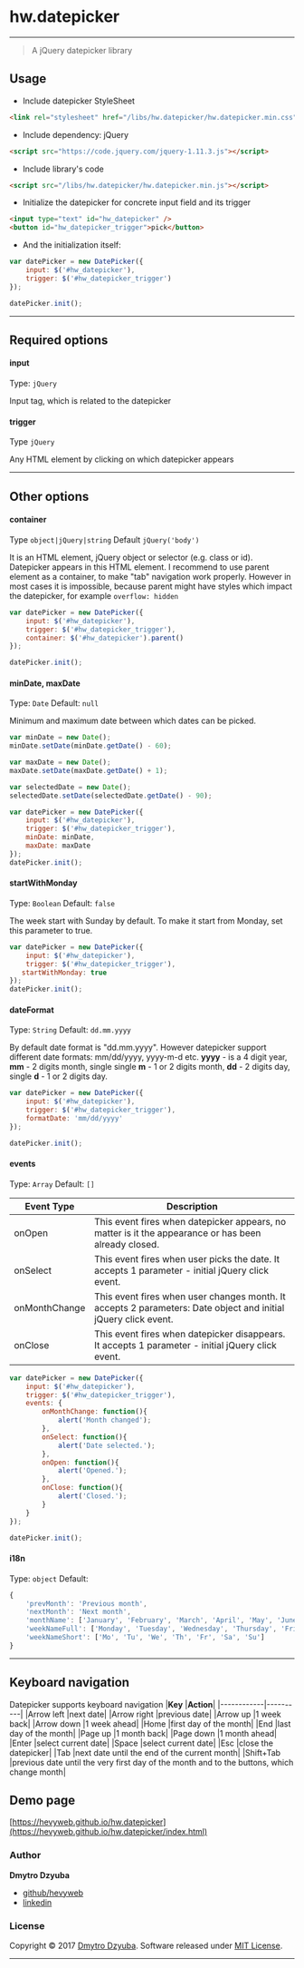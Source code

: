 # hw.datepicker
---

> A jQuery datepicker library

## Usage

* Include datepicker StyleSheet

```html
<link rel="stylesheet" href="/libs/hw.datepicker/hw.datepicker.min.css">
```
     
* Include dependency: jQuery

```html
<script src="https://code.jquery.com/jquery-1.11.3.js"></script>
```

* Include library's code

```html
<script src="/libs/hw.datepicker/hw.datepicker.min.js"></script>
```

* Initialize the datepicker for concrete input field and its trigger

```html
<input type="text" id="hw_datepicker" />
<button id="hw_datepicker_trigger">pick</button>
```
  
* And the initialization itself:
```javascript
var datePicker = new DatePicker({
    input: $('#hw_datepicker'),
    trigger: $('#hw_datepicker_trigger')
});

datePicker.init();
```

---

## Required options

#### input
Type: `jQuery`

Input tag, which is related to the datepicker

#### trigger
Type `jQuery`

Any HTML element by clicking on which datepicker appears

---

## Other options

#### container
Type `object|jQuery|string`
Default `jQuery('body')`

It is an HTML element, jQuery object or selector (e.g. class or id). Datepicker appears in this HTML element. I recommend to use parent element as a container, to make "tab" navigation work properly. However in most cases it is impossible, because parent might have styles which impact the datepicker, for example `overflow: hidden`

```javascript
var datePicker = new DatePicker({
    input: $('#hw_datepicker'),
    trigger: $('#hw_datepicker_trigger'),
    container: $('#hw_datepicker').parent()
});

datePicker.init();
```

#### minDate, maxDate
Type: `Date`
Default: `null`

Minimum and maximum date between which dates can be picked.

```javascript
var minDate = new Date();
minDate.setDate(minDate.getDate() - 60);

var maxDate = new Date();
maxDate.setDate(maxDate.getDate() + 1);

var selectedDate = new Date();
selectedDate.setDate(selectedDate.getDate() - 90);

var datePicker = new DatePicker({
    input: $('#hw_datepicker'),
    trigger: $('#hw_datepicker_trigger'),
    minDate: minDate,
    maxDate: maxDate
});
datePicker.init();
```

#### startWithMonday
Type: `Boolean`
Default: `false`

The week start with Sunday by default. To make it start from Monday, set this parameter to true.

```javascript
var datePicker = new DatePicker({
    input: $('#hw_datepicker'),
    trigger: $('#hw_datepicker_trigger'),
   startWithMonday: true
});
datePicker.init();
```

#### dateFormat
Type: `String`
Default: `dd.mm.yyyy`

By default date format is "dd.mm.yyyy". However datepicker support different date formats: mm/dd/yyyy, yyyy-m-d etc.
**yyyy** - is a 4 digit year, 
**mm** - 2 digits month, single 
single **m** - 1 or 2 digits month, 
**dd** - 2 digits day, 
single **d** - 1 or 2 digits day.

```javascript
var datePicker = new DatePicker({
    input: $('#hw_datepicker'),
    trigger: $('#hw_datepicker_trigger'),
    formatDate: 'mm/dd/yyyy'
});

datePicker.init();
```

#### events
Type: `Array`
Default: `[]`

|**Event Type**|**Description**|
|--------------|---------------|
|onOpen        |This event fires when datepicker appears, no matter is it the appearance or has been already closed.|
|onSelect      |This event fires when user picks the date. It accepts 1 parameter - initial jQuery click event.|
|onMonthChange |This event fires when user changes month. It accepts 2 parameters: Date object and initial jQuery click event. |
|onClose       |This event fires when datepicker disappears. It accepts 1 parameter - initial jQuery click event.|

```javascript
var datePicker = new DatePicker({
    input: $('#hw_datepicker'),
    trigger: $('#hw_datepicker_trigger'),
    events: {
        onMonthChange: function(){
            alert('Month changed');
        },
        onSelect: function(){
            alert('Date selected.');
        },
        onOpen: function(){
            alert('Opened.');
        },
        onClose: function(){
            alert('Closed.');
        }
    }
});

datePicker.init();
```

#### i18n
Type: `object`
Default: 
```javascript
{
    'prevMonth': 'Previous month',
    'nextMonth': 'Next month',
    'monthName': ['January', 'February', 'March', 'April', 'May', 'June', 'July', 'August', 'September', 'October', 'November', 'December'],
    'weekNameFull': ['Monday', 'Tuesday', 'Wednesday', 'Thursday', 'Friday', 'Saturday', 'Sunday'],
    'weekNameShort': ['Mo', 'Tu', 'We', 'Th', 'Fr', 'Sa', 'Su']
}
```

---
## Keyboard navigation
Datepicker supports keyboard navigation
|**Key**     |**Action**|
|------------|----------|
|Arrow left  |next date|
|Arrow right |previous date|
|Arrow up    |1 week back|
|Arrow down  |1 week ahead|
|Home        |first day of the month|
|End         |last day of the month|
|Page up     |1 month back|
|Page down   |1 month ahead|
|Enter       |select current date|
|Space       |select current date|
|Esc         |close the datepicker|
|Tab         |next date until the end of the current month|
|Shift+Tab   |previous date until the very first day of the month and to the buttons, which change month|

## Demo page
[https://hevyweb.github.io/hw.datepicker](https://hevyweb.github.io/hw.datepicker/index.html)

### Author
**Dmytro Dzyuba**

+ [github/hevyweb](https://github.com/hevyweb)
+ [linkedin](https://www.linkedin.com/in/dmytro-dzyuba-b1988221/)

### License
Copyright &copy; 2017 [Dmytro Dzyuba](https://github.com/hevyweb).
Software released under [MIT License](LICENSE).

***